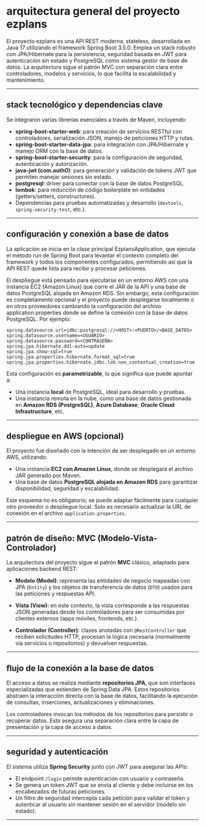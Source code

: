 # arquitectura general del proyecto ezplans

El proyecto ezplans es una API REST moderna, stateless, desarrollada en Java 17 utilizando el framework Spring Boot 3.5.0. Emplea un stack robusto con JPA/Hibernate para la persistencia, seguridad basada en JWT para autenticación sin estado y PostgreSQL como sistema gestor de base de datos. La arquitectura sigue el patrón MVC con separación clara entre controladores, modelos y servicios, lo que facilita la escalabilidad y mantenimiento.

---

## stack tecnológico y dependencias clave

Se integraron varias librerías esenciales a través de Maven, incluyendo:

* **spring-boot-starter-web**: para creación de servicios RESTful con controladores, serialización JSON, manejo de peticiones HTTP y rutas.
* **spring-boot-starter-data-jpa**: para integración con JPA/Hibernate y manejo ORM con la base de datos.
* **spring-boot-starter-security**: para la configuración de seguridad, autenticación y autorización.
* **java-jwt (com.auth0)**: para generación y validación de tokens JWT que permiten manejar sesiones sin estado.
* **postgresql**: driver para conectar con la base de datos PostgreSQL.
* **lombok**: para reducción de código boilerplate en entidades (getters/setters, constructores).
* Dependencias para pruebas automatizadas y desarrollo (`devtools`, `spring-security-test`, etc.).

---

## configuración y conexión a base de datos

La aplicación se inicia en la clase principal EzplansApplication, que ejecuta el método run de Spring Boot para levantar el contexto completo del framework y todos los componentes configurados, permitiendo así que la API REST quede lista para recibir y procesar peticiones.

El despliegue está pensado para ejecutarse en un entorno AWS con una instancia EC2 (Amazon Linux) que corre el JAR de la API y una base de datos PostgreSQL alojada en Amazon RDS. Sin embargo, esta configuración es completamente opcional y el proyecto puede desplegarse localmente o en otros proveedores cambiando la configuración del archivo application.properties donde se define la conexión con la base de datos PostgreSQL. Por ejemplo:

```properties
spring.datasource.url=jdbc:postgresql://<HOST>:<PUERTO>/<BASE_DATOS>
spring.datasource.username=<USUARIO>
spring.datasource.password=<CONTRASEÑA>
spring.jpa.hibernate.ddl-auto=update
spring.jpa.show-sql=true
spring.jpa.properties.hibernate.format_sql=true
spring.jpa.properties.hibernate.jdbc.lob.non_contextual_creation=true
```

Esta configuración es **parametrizable**, lo que significa que puede apuntar a:

* Una instancia **local** de PostgreSQL, ideal para desarrollo y pruebas.
* Una instancia remota en la nube, como una base de datos gestionada en **Amazon RDS (PostgreSQL)**, **Azure Database**, **Oracle Cloud Infrastructure**, etc.

---

## despliegue en AWS (opcional)

El proyecto fue diseñado con la intención de ser desplegado en un entorno AWS, utilizando:

* Una instancia **EC2 con Amazon Linux**, donde se desplegará el archivo JAR generado por Maven.
* Una base de datos **PostgreSQL alojada en Amazon RDS** para garantizar disponibilidad, seguridad y escalabilidad.

Este esquema no es obligatorio; se puede adaptar fácilmente para cualquier otro proveedor o despliegue local. Solo es necesario actualizar la URL de conexión en el archivo `application.properties`.

---

## patrón de diseño: MVC (Modelo-Vista-Controlador)

La arquitectura del proyecto sigue el patrón **MVC** clásico, adaptado para aplicaciones backend REST:

* **Modelo (Model)**: representa las entidades de negocio mapeadas con JPA (`Entity`) y los objetos de transferencia de datos (`DTO`) usados para las peticiones y respuestas API.

* **Vista (View)**: en este contexto, la vista corresponde a las respuestas JSON generadas desde los controladores para ser consumidas por clientes externos (apps móviles, frontends, etc.).

* **Controlador (Controller)**: clases anotadas con `@RestController` que reciben solicitudes HTTP, procesan la lógica necesaria (normalmente vía servicios o repositorios) y devuelven respuestas.

---

## flujo de la conexión a la base de datos

El acceso a datos se realiza mediante **repositorios JPA**, que son interfaces especializadas que extienden de Spring Data JPA. Estos repositorios abstraen la interacción directa con la base de datos, facilitando la ejecución de consultas, inserciones, actualizaciones y eliminaciones.

Los controladores invocan los métodos de los repositorios para persistir o recuperar datos. Esto asegura una separación clara entre la capa de presentación y la capa de acceso a datos.

---

## seguridad y autenticación

El sistema utiliza **Spring Security** junto con JWT para asegurar las APIs:

* El endpoint `/login` permite autenticación con usuario y contraseña.
* Se genera un token JWT que se envía al cliente y debe incluirse en los encabezados de futuras peticiones.
* Un filtro de seguridad intercepta cada petición para validar el token y autenticar al usuario sin mantener sesión en el servidor (modelo sin estado).

---


